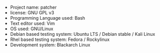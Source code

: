 * Project name: patcher
* license: GNU GPL v3
* Programming Language used: Bash
* Text editor used: Vim
* OS used: GNU/Linux
* Debian based testing system: Ubuntu LTS / Debian stable / Kali Linux
* Rhel based testing system: Fedora / Rockylinux
* Development system: Blackarch Linux

